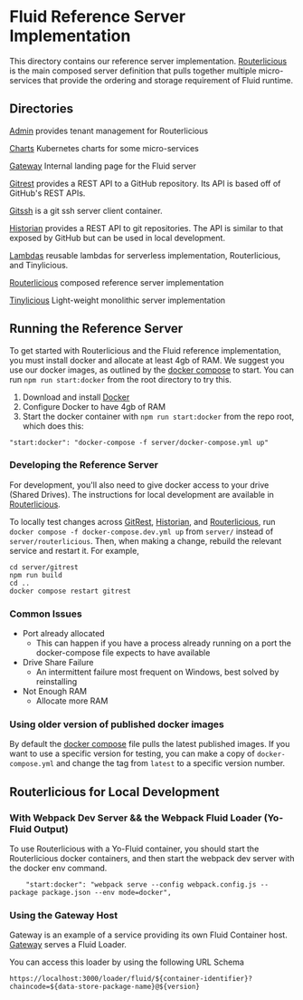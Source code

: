 # Fluid Reference Server Implementation

This directory contains our reference server implementation. [Routerlicious](./routerlicious) is the main composed server definition that pulls together multiple micro-services that provide the ordering and storage requirement of Fluid runtime.

## Directories

[Admin](./admin) provides tenant management for Routerlicious

[Charts](./charts) Kubernetes charts for some micro-services

[Gateway](./gateway) Internal landing page for the Fluid server

[Gitrest](./gitrest) provides a REST API to a GitHub repository. Its API is based off of GitHub's REST APIs.

[Gitssh](./gitssh) is a git ssh server client container.

[Historian](./historian) provides a REST API to git repositories. The API is similar to that exposed by GitHub but can be used in local development.

[Lambdas](./routerlicious/packages/lambdas) reusable lambdas for serverless implementation, Routerlicious, and Tinylicious.

[Routerlicious](./routerlicious) composed reference server implementation

[Tinylicious](./tinylicious) Light-weight monolithic server implementation


## Running the Reference Server
To get started with Routerlicious and the Fluid reference implementation, you must install docker and allocate at least 4gb of RAM. We suggest you use our docker images, as outlined by the [docker compose](./docker-compose.yml) to start. You can run ```npm run start:docker``` from the root directory to try this.

1. Download and install [Docker](https://docs.docker.com/desktop/)
2. Configure Docker to have 4gb of RAM
3. Start the docker container with `npm run start:docker` from the repo root, which does this:
  ```
  "start:docker": "docker-compose -f server/docker-compose.yml up"
  ```

### Developing the Reference Server

For development, you'll also need to give docker access to your drive (Shared Drives). The instructions for local development are available in [Routerlicious](./routerlicious).

To locally test changes across [GitRest](./gitrest), [Historian](./historian), and [Routerlicious](./routerlicious), run `docker compose -f docker-compose.dev.yml up` from `server/` instead of `server/routerlicious`. Then, when making a change, rebuild the relevant service and restart it. For example,

```shell
cd server/gitrest
npm run build
cd ..
docker compose restart gitrest
```

### Common Issues
* Port already allocated
  * This can happen if you have a process already running on a port the docker-compose file expects to have available
* Drive Share Failure
  * An intermittent failure most frequent on Windows, best solved by reinstalling
* Not Enough RAM
  * Allocate more RAM

### Using older version of published docker images
By default the [docker compose](./docker-compose.yml) file pulls the latest published images. If you want to use a specific version for testing, you can make a copy of `docker-compose.yml` and change the tag from `latest` to a specific version number.

## Routerlicious for Local Development
### With Webpack Dev Server && the Webpack Fluid Loader (Yo-Fluid Output)

To use Routerlicious with a Yo-Fluid container, you should start the Routerlicious docker containers, and then start the webpack dev server with the docker env command.
```
    "start:docker": "webpack serve --config webpack.config.js --package package.json --env mode=docker",
```

### Using the Gateway Host

Gateway is an example of a service providing its own Fluid Container host. [Gateway](./gateway) serves a Fluid Loader.

You can access this loader by using the following URL Schema
```
https://localhost:3000/loader/fluid/${container-identifier}?chaincode=${data-store-package-name}@${version}
```
